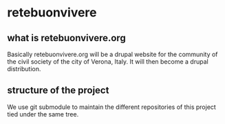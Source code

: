 retebuonvivere
==============

what is retebuonvivere.org
--------------------------
Basically retebuonvivere.org will be a drupal website for the community of the civil society of the city of Verona, Italy. 
It will then become a drupal distribution.

structure of the project
------------------------
We use git submodule to maintain the different repositories of this project tied under the same tree.
